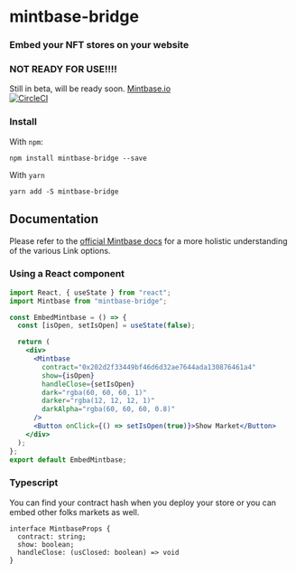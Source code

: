 # mintbase-bridge

### Embed your NFT stores on your website

### NOT READY FOR USE!!!!

Still in beta, will be ready soon.
[Mintbase.io](https://mintbase.io)  
[![CircleCI](https://circleci.com/gh/Mintbase/mintbase-bridge.svg?style=svg)](https://circleci.com/gh/Mintbase/mintbase-bridge)

### Install

With `npm`:

```
npm install mintbase-bridge --save
```

With `yarn`

```
yarn add -S mintbase-bridge
```

## Documentation

Please refer to the [official Mintbase docs](https://docs.mintbase.io/developers) for
a more holistic understanding of the various Link options.

### Using a React component

```jsx
import React, { useState } from "react";
import Mintbase from "mintbase-bridge";

const EmbedMintbase = () => {
  const [isOpen, setIsOpen] = useState(false);

  return (
    <div>
      <Mintbase
        contract="0x202d2f33449bf46d6d32ae7644ada130876461a4"
        show={isOpen}
        handleClose={setIsOpen}
        dark="rgba(60, 60, 60, 1)"
        darker="rgba(12, 12, 12, 1)"
        darkAlpha="rgba(60, 60, 60, 0.8)"
      />
      <Button onClick={() => setIsOpen(true)}>Show Market</Button>
    </div>
  );
};
export default EmbedMintbase;
```

### Typescript

You can find your contract hash when you deploy your store or you can embed other folks markets as well.

```
interface MintbaseProps {
  contract: string;
  show: boolean;
  handleClose: (usClosed: boolean) => void
}
```
